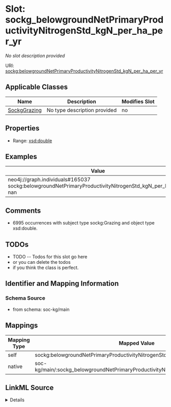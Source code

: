 

# Slot: sockg_belowgroundNetPrimaryProductivityNitrogenStd_kgN_per_ha_per_yr


_No slot description provided_





URI: [sockg:belowgroundNetPrimaryProductivityNitrogenStd_kgN_per_ha_per_yr](http://www.semanticweb.org/sockg/ontologies/2024/0/soil-carbon-ontology/belowgroundNetPrimaryProductivityNitrogenStd_kgN_per_ha_per_yr)



<!-- no inheritance hierarchy -->





## Applicable Classes

| Name | Description | Modifies Slot |
| --- | --- | --- |
| [SockgGrazing](../classes/SockgGrazing.md) | No type description provided |  no  |







## Properties

* Range: [xsd:double](http://www.w3.org/2001/XMLSchema#double)






## Examples

| Value |
| --- |
| neo4j://graph.individuals#165037 sockg:belowgroundNetPrimaryProductivityNitrogenStd_kgN_per_ha_per_yr nan |

## Comments

* 6995 occurrences with subject type sockg:Grazing and object type xsd:double.

## TODOs

* TODO -- Todos for this slot go here
* or you can delete the todos
* if you think the class is perfect.

## Identifier and Mapping Information







### Schema Source


* from schema: soc-kg/main




## Mappings

| Mapping Type | Mapped Value |
| ---  | ---  |
| self | sockg:belowgroundNetPrimaryProductivityNitrogenStd_kgN_per_ha_per_yr |
| native | soc-kg/main/:sockg_belowgroundNetPrimaryProductivityNitrogenStd_kgN_per_ha_per_yr |




## LinkML Source

<details>
```yaml
name: sockg_belowgroundNetPrimaryProductivityNitrogenStd_kgN_per_ha_per_yr
description: No slot description provided
todos:
- TODO -- Todos for this slot go here
- or you can delete the todos
- if you think the class is perfect.
comments:
- 6995 occurrences with subject type sockg:Grazing and object type xsd:double.
examples:
- value: neo4j://graph.individuals#165037 sockg:belowgroundNetPrimaryProductivityNitrogenStd_kgN_per_ha_per_yr
    nan
from_schema: soc-kg/main
rank: 1000
slot_uri: sockg:belowgroundNetPrimaryProductivityNitrogenStd_kgN_per_ha_per_yr
alias: sockg_belowgroundNetPrimaryProductivityNitrogenStd_kgN_per_ha_per_yr
domain_of:
- sockg_Grazing
range: double

```
</details>